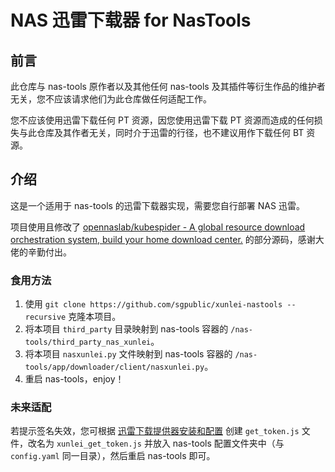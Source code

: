 # NAS 迅雷下载器 for NasTools

## 前言

此仓库与 nas-tools 原作者以及其他任何 nas-tools 及其插件等衍生作品的维护者无关，您不应该请求他们为此仓库做任何适配工作。

您不应该使用迅雷下载任何 PT 资源，因您使用迅雷下载 PT 资源而造成的任何损失与此仓库及其作者无关，同时介于迅雷的行径，也不建议用作下载任何 BT 资源。

## 介绍

这是一个适用于 nas-tools 的迅雷下载器实现，需要您自行部署 NAS 迅雷。

项目使用且修改了 [opennaslab/kubespider - A global resource download orchestration system, build your home download center.](https://github.com/opennaslab/kubespider) 的部分源码，感谢大佬的辛勤付出。

### 食用方法

1. 使用 `git clone https://github.com/sgpublic/xunlei-nastools --recursive` 克隆本项目。
2. 将本项目 `third_party` 目录映射到 nas-tools 容器的 `/nas-tools/third_party_nas_xunlei`。
3. 将本项目 `nasxunlei.py` 文件映射到 nas-tools 容器的 `/nas-tools/app/downloader/client/nasxunlei.py`。
4. 重启 nas-tools，enjoy！

### 未来适配

若提示签名失效，您可根据 [迅雷下载提供器安装和配置](https://github.com/opennaslab/kubespider/tree/f55eab6a931d1851d5cbe2b6467d7dde96bffdef/docs/zh/user_guide/thunder_install_config) 创建 `get_token.js` 文件，改名为 `xunlei_get_token.js` 并放入 nas-tools 配置文件夹中（与 `config.yaml` 同一目录），然后重启 nas-tools 即可。
